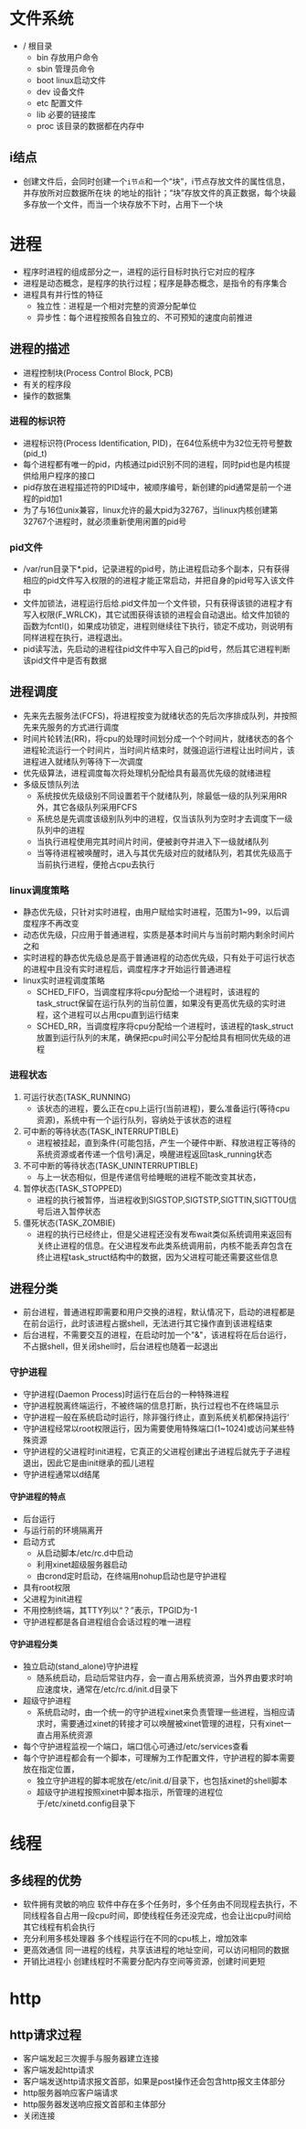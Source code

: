 <!--
 * @Copyright: https://github.com/yangjam-cn/algorithm
 * @File name: 文件名
 * @Description:    
 * @Author: yangjam
 * @Version: 1.0
 * @Date: 2020-08-15 15:10:20
 * @History: 修改历史列表，每条修改记录应包括修改日期、修改者及修改内容简述
 * @LastEditTime: 2020-08-28 19:19:08
-->
# 文件系统
* / 根目录
  * bin  存放用户命令
  * sbin  管理员命令
  * boot  linux启动文件
  * dev  设备文件
  * etc  配置文件
  * lib   必要的链接库
  * proc 该目录的数据都在内存中
## i结点
* 创建文件后，会同时创建一个`i节点`和一个“块”，i节点存放文件的属性信息，并存放所对应数据所在块
的地址的指针；“块”存放文件的真正数据，每个块最多存放一个文件，而当一个块存放不下时，占用下一个块

# 进程
* 程序时进程的组成部分之一，进程的运行目标时执行它对应的程序
* 进程是动态概念，是程序的执行过程；程序是静态概念，是指令的有序集合
* 进程具有并行性的特征
  * 独立性：进程是一个相对完整的资源分配单位
  * 异步性：每个进程按照各自独立的、不可预知的速度向前推进
## 进程的描述
* 进程控制块(Process Control Block, PCB)
* 有关的程序段
* 操作的数据集
### 进程的标识符
* 进程标识符(Process Identification, PID)，在64位系统中为32位无符号整数(pid_t)
* 每个进程都有唯一的pid，内核通过pid识别不同的进程，同时pid也是内核提供给用户程序的接口
* pid存放在进程描述符的PID域中，被顺序编号，新创建的pid通常是前一个进程的pid加1
* 为了与16位unix兼容，linux允许的最大pid为32767，当linux内核创建第32767个进程时，就必须重新使用闲置的pid号
### pid文件
* /var/run目录下*.pid，记录进程的pid号，防止进程启动多个副本，只有获得相应的pid文件写入权限的的进程才能正常启动，并把自身的pid号写入该文件中
* 文件加锁法，进程运行后给.pid文件加一个文件锁，只有获得该锁的进程才有写入权限(F_WRLCK)，其它试图获得该锁的进程会自动退出。给文件加锁的函数为fcntl()，如果成功锁定，进程则继续往下执行，锁定不成功，则说明有同样进程在执行，进程退出。
* pid读写法，先启动的进程往pid文件中写入自己的pid号，然后其它进程判断该pid文件中是否有数据
  
## 进程调度
* 先来先去服务法(FCFS)，将进程按变为就绪状态的先后次序排成队列，并按照先来先服务的方式进行调度
* 时间片轮转法(RR)，将cpu的处理时间划分成一个个时间片，就绪状态的各个进程轮流运行一个时间片，当时间片结束时，就强迫运行进程让出时间片，该进程进入就绪队列等待下一次调度
* 优先级算法，进程调度每次将处理机分配给具有最高优先级的就绪进程
* 多级反馈队列法
  * 系统按优先级级别不同设置若干个就绪队列，除最低一级的队列采用RR外，其它各级队列采用FCFS
  * 系统总是先调度该级别队列中的进程，仅当该队列为空时才去调度下一级队列中的进程
  * 当执行进程使用完其时间片时间，便被剥夺并进入下一级就绪队列
  * 当等待进程被唤醒时，进入与其优先级对应的就绪队列，若其优先级高于当前执行进程，便抢占cpu去执行
### linux调度策略
* 静态优先级，只针对实时进程，由用户赋给实时进程，范围为1~99，以后调度程序不再改变
* 动态优先级，只应用于普通进程，实质是基本时间片与当前时期内剩余时间片之和
* 实时进程的静态优先级总是高于普通进程的动态优先级，只有处于可运行状态的进程中且没有实时进程后，调度程序才开始运行普通进程
* linux实时进程调度策略
  * SCHED_FIFO，当调度程序将cpu分配给一个进程时，该进程的task_struct保留在运行队列的当前位置，如果没有更高优先级的实时进程，这个进程可以占用cpu直到运行结束
  * SCHED_RR，当调度程序将cpu分配给一个进程时，该进程的task_struct放置到运行队列的末尾，确保把cpu时间公平分配给具有相同优先级的进程
### 进程状态
1. 可运行状态(TASK_RUNNING)
   * 该状态的进程，要么正在cpu上运行(当前进程)，要么准备运行(等待cpu资源)，系统中有一个运行队列，容纳处于该状态的进程
2. 可中断的等待状态(TASK_INTERRUPTIBLE)
   * 进程被挂起，直到条件(可能包括，产生一个硬件中断、释放进程正等待的系统资源或者传递一个信号)满足，唤醒进程返回task_running状态
3. 不可中断的等待状态(TASK_UNINTERRUPTIBLE)
   * 与上一状态相似，但是传递信号给睡眠的进程不能改变其状态，
4. 暂停状态(TASK_STOPPED)
   * 进程的执行被暂停，当进程收到SIGSTOP,SIGTSTP,SIGTTIN,SIGTT0U信号后进入暂停状态
5. 僵死状态(TASK_ZOMBIE)
   * 进程的执行已经终止，但是父进程还没有发布wait类似系统调用来返回有关终止进程的信息。在父进程发布此类系统调用前，内核不能丢弃包含在终止进程task_struct结构中的数据，因为父进程可能还需要这些信息
## 进程分类
* 前台进程，普通进程即需要和用户交换的进程，默认情况下，启动的进程都是在前台运行，此时该进程占据shell，无法进行其它操作直到该进程结束
* 后台进程，不需要交互的进程，在启动时加一个"&"，该进程将在后台运行，不占据shell，但关闭shell时，后台进程也随着一起退出
### 守护进程
* 守护进程(Daemon Process)时运行在后台的一种特殊进程
* 守护进程脱离终端运行，不被终端的信息打断，执行过程也不在终端显示
* 守护进程一般在系统启动时运行，除非强行终止，直到系统关机都保持运行‘
* 守护进程经常以root权限运行，因为需要使用特殊端口(1~1024)或访问某些特殊资源
* 守护进程的父进程时init进程，它真正的父进程创建出子进程后就先于子进程退出，因此它是由init继承的孤儿进程
* 守护进程通常以d结尾
#### 守护进程的特点
* 后台运行
* 与运行前的环境隔离开
* 启动方式
  * 从启动脚本/etc/rc.d中启动
  * 利用xinet超级服务器启动
  * 由crond定时启动，在终端用nohup启动也是守护进程
* 具有root权限
* 父进程为init进程
* 不用控制终端，其TTY列以“？”表示，TPGID为-1
* 守护进程都是各自进程组合会话过程的唯一进程
#### 守护进程分类
* 独立启动(stand_alone)守护进程
   * 随系统启动，启动后常驻内存，会一直占用系统资源，当外界由要求时响应速度块，通常在/etc/rc.d/init.d目录下
* 超级守护进程
  * 系统启动时，由一个统一的守护进程xinet来负责管理一些进程，当相应请求时，需要通过xinet的转接才可以唤醒被xinet管理的进程，只有xinet一直占用系统资源 
* 每个守护进程监视一个端口，端口信心可通过/etc/services查看
* 每个守护进程都会有一个脚本，可理解为工作配置文件，守护进程的脚本需要放在指定位置，
  * 独立守护进程的脚本呢放在/etc/init.d/目录下，也包括xinet的shell脚本
  * 超级守护进程按照xinet中脚本指示，所管理的进程位于/etc/xinetd.config目录下


# 线程
## 多线程的优势
* 软件拥有灵敏的响应  软件中存在多个任务时，多个任务由不同现程去执行，不同线程各自占用一段cpu时间，即使线程任务还没完成，也会让出cpu时间给其它线程有机会执行
* 充分利用多核处理器  多个线程运行在不同的cpu核上，增加效率
* 更高效通信  同一进程的线程，共享该进程的地址空间，可以访问相同的数据
* 开销比进程小  创建线程时不需要分配内存空间等资源，创建时间更短


# http
## http请求过程
* 客户端发起三次握手与服务器建立连接
* 客户端发起http请求
* 客户端发送http请求报文首部，如果是post操作还会包含http报文主体部分
* http服务器响应客户端请求
* http服务器发送响应报文首部和主体部分
* 关闭连接